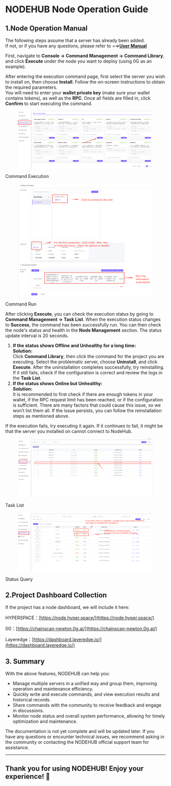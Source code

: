 # NODEHUB Node Operation Guide

## **1.Node Operation Manual**

The following steps assume that a server has already been added.\
If not, or if you have any questions, please refer to =⇒[**User Manual**](https://docs.node-x.xyz/chan-pin-shou-ce/nodehub/cao-zuo-shou-ce)

First, navigate to **Console → Command Management → Command Library**, and click **Execute** under the node you want to deploy (using 0G as an example).

After entering the execution command page, first select the server you wish to install on, then choose **Install**. Follow the on-screen instructions to obtain the required parameters.\
You will need to enter your **wallet private key** (make sure your wallet contains tokens), as well as the **RPC**. Once all fields are filled in, click **Confirm** to start executing the command.

<figure><img src="../../.gitbook/assets/image (5).png" alt=""><figcaption></figcaption></figure>

&#x20;                                                                 Command Execution

<figure><img src="../../.gitbook/assets/image (1) (1).png" alt=""><figcaption></figcaption></figure>

&#x20;                                                                           Command Run

After clicking **Execute**, you can check the execution status by going to **Command Management → Task List**. When the execution status changes to **Success**, the command has been successfully run. You can then check the node's status and health in the **Node Management** section. The status update interval is 20 seconds.

1. **If the status shows Offline and Unhealthy for a long time:**\
   **Solution:**\
   Click **Command Library**, then click the command for the project you are executing. Select the problematic server, choose **Uninstall**, and click **Execute**. After the uninstallation completes successfully, try reinstalling. If it still fails, check if the configuration is correct and review the logs in the **Task List**.
2. **If the status shows Online but Unhealthy:**\
   **Solution:**\
   It is recommended to first check if there are enough tokens in your wallet, if the RPC request limit has been reached, or if the configuration is sufficient. There are many factors that could cause this issue, so we won’t list them all. If the issue persists, you can follow the reinstallation steps as mentioned above.

If the execution fails, try executing it again. If it continues to fail, it might be that the server you installed on cannot connect to NodeHub.

<figure><img src="../../.gitbook/assets/image (2) (1).png" alt=""><figcaption></figcaption></figure>

&#x20;                                                                                        Task List

<figure><img src="../../.gitbook/assets/image (3) (1).png" alt=""><figcaption></figcaption></figure>

&#x20;                                                                                          Status Query



## **2.Project Dashboard Collection**

If the project has a node dashboard, we will include it here:

HYPERSPACE：[https://node.hyper.space/](https://node.hyper.space/)

0G：[https://chainscan-newton.0g.ai/](https://chainscan-newton.0g.ai/)

Layeredge：[https://dashboard.layeredge.io/](https://dashboard.layeredge.io/)



## 3. Summary

With the above features, NODEHUB can help you:

* Manage multiple servers in a unified way and group them, improving operation and maintenance efficiency.
* Quickly write and execute commands, and view execution results and historical records.
* Share commands with the community to receive feedback and engage in discussions.
* Monitor node status and overall system performance, allowing for timely optimization and maintenance.

The documentation is not yet complete and will be updated later. If you have any questions or encounter technical issues, we recommend asking in the community or contacting the NODEHUB official support team for assistance.

***

## **Thank you for using NODEHUB! Enjoy your experience! 🎉**
